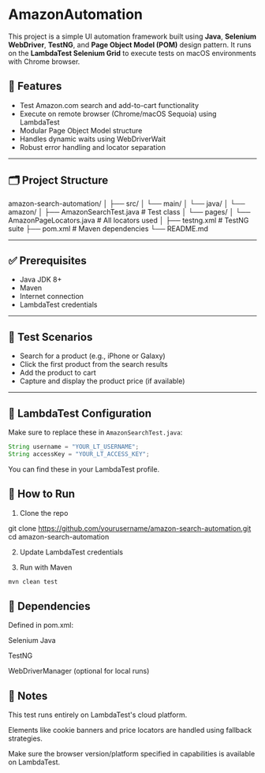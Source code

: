 # AmazonAutomation

This project is a simple UI automation framework built using **Java**, **Selenium WebDriver**, **TestNG**, and **Page Object Model (POM)** design pattern. It runs on the **LambdaTest Selenium Grid** to execute tests on macOS environments with Chrome browser.

## 🔧 Features

- Test Amazon.com search and add-to-cart functionality
- Execute on remote browser (Chrome/macOS Sequoia) using LambdaTest
- Modular Page Object Model structure
- Handles dynamic waits using WebDriverWait
- Robust error handling and locator separation

---

## 🗂️ Project Structure

amazon-search-automation/
│
├── src/
│ └── main/
│ └── java/
│ └── amazon/
│ ├── AmazonSearchTest.java # Test class
│ └── pages/
│ └── AmazonPageLocators.java # All locators used
│
├── testng.xml # TestNG suite
├── pom.xml # Maven dependencies
└── README.md

---

## ✅ Prerequisites

- Java JDK 8+
- Maven
- Internet connection
- LambdaTest credentials

---

## 🧪 Test Scenarios

- Search for a product (e.g., iPhone or Galaxy)
- Click the first product from the search results
- Add the product to cart
- Capture and display the product price (if available)

---

## 🔑 LambdaTest Configuration

Make sure to replace these in `AmazonSearchTest.java`:

```java
String username = "YOUR_LT_USERNAME";
String accessKey = "YOUR_LT_ACCESS_KEY";
```

You can find these in your LambdaTest profile.

## 🚀 How to Run

1. Clone the repo

git clone https://github.com/yourusername/amazon-search-automation.git
cd amazon-search-automation

2. Update LambdaTest credentials

3. Run with Maven

```bash
mvn clean test
```

## 🧱 Dependencies

Defined in pom.xml:

Selenium Java

TestNG

WebDriverManager (optional for local runs)

## 📌 Notes

This test runs entirely on LambdaTest's cloud platform.

Elements like cookie banners and price locators are handled using fallback strategies.

Make sure the browser version/platform specified in capabilities is available on LambdaTest.

